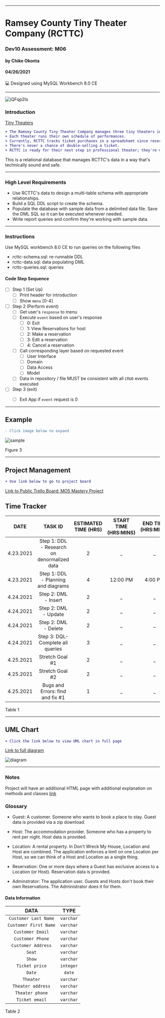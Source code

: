 ____________________________________
# Ramsey County Tiny Theater Company (RCTTC)
### Dev10 Assessment: M06
#### by Chike Okonta
#### 04/26/2021
💻 Designed using MySQL Workbench 8.0 CE

_______________________________________________________
![iQFqp2Is](https://user-images.githubusercontent.com/40407778/115913154-d8a75900-a435-11eb-979a-b5a1cc493ec5.jpeg)

### Introduction
[Tiny Theaters](https://stage3talent.brightspace.com/d2l/le/content/6716/viewContent/3713/View)  
```diff
+ The Ramsey County Tiny Theater Company manages three tiny theaters in the Saint Paul Metro. 
+ Each theater runs their own schedule of performances. 
+ Currently, RCTTC tracks ticket purchases in a spreadsheet since reservations are always made in person or via a phone call to the one and only office manager. 
+ There's never a chance of double-selling a ticket.
+ RCTTC is ready for their next step in professional theater; they're moving their reservation system online. 
```
This is a relational database that manages RCTTC's data in a way that's technically sound and safe.
___________________________________________________
### High Level Requirements
 - Use RCTTC's data to design a multi-table schema with appropriate relationships.
 - Build a SQL DDL script to create the schema.
 - Populate the database with sample data from a delimited data file. Save the DML SQL so it can be executed whenever needed.
 - Write report queries and confirm they're working with sample data.
___________________________________________________
### Instructions
Use MySQL workbench 8.0 CE to run queries on the following files
- rcttc-schema.sql: re-runnable DDL
- rcttc-data.sql: data populating DML
- rcttc-queries.sql: queries


#### Code Step Sequence
* [ ] Step 1 (Set Up)
  * [ ] Print header for introduction
  * [ ] Show `menu` [0-4]
* [ ] Step 2 (Perform event)
  * [ ] Get user's `response` to menu
  * [ ] Execute `event` based on user's response
    * [ ] 0: Exit
    * [ ] 1: View Reservations for host
    * [ ] 2: Make a reservation
    * [ ] 3: Edit a reservation
    * [ ] 4: Cancel a reservation
  * [ ] Call corresponding layer based on requested event 
    * [ ] User Interface
    * [ ] Domain
    * [ ] Data Access
    * [ ] Model
  * [ ] Data in repository / file MUST be consistent with all `CRUD` events executed
* [ ] Step 3 (exit)
  * [ ] Exit App if `event` request is 0
  
  
 ______________________________________________________________________
## Example
```diff
- Click image below to expand
```
![sample](https://user-images.githubusercontent.com/40407778/115920675-24f79680-a440-11eb-9779-ba72e08953b2.JPG)



Figure 3
____________________________________________________________________

## Project Management 
```diff
+ Use link below to go to project board
```
[Link to Public Trello Board: MO5 Mastery Project](https://trello.com/b/XkHJu36o)

## Time Tracker

|DATE |TASK ID|ESTIMATED TIME (HRS) | START TIME (HRS:MINS)|END TIME (HRS:MINS)| STATUS
|:---:| :---: | :---:               | :---:                |:---:              |:---:
|4.23.2021| Step 1: DDL - Research on denormalized data| 2              | _ | _ | In progress
|4.23.2021| Step 1: DDL - Planning and diagrams  | 4              | 12:00 PM | 4:00 PM | Completed
|4.24.2021| Step 2: DML - Insert | 2              | _  | _ | Not Started
|4.24.2021| Step 2: DML - Update | 2                 | _  | _ | Not Started
|4.24.2021| Step 2: DML - Delete | 2      | _  | _ | Not Started
|4.24.2021| Step 3: DQL- Complete all queries | 3          | _  | _ | Not Started
|4.25.2021| Stretch Goal #1 | 2       | _  | _ | Not Started
|4.25.2021| Stretch Goal #2 | 2      | _  | _ | Not Started
|4.25.2021| Bugs and Errors: find and fix #1 | 1  | _  | _ | Not Started

Table 1

   ______________________________________________________________________
## UML Chart
 ```diff
 + Click the link below to view UML chart in full page
 ```
[Link to full diagram](https://viewer.diagrams.net/?highlight=0000ff&edit=_blank&layers=1&nav=1&title=diagram.drawio#R7V1tb6M4EP41%2BXgrwJCQj02a3Gmv1a3anm5vv6zc4Aa2BCNw2uR%2B%2FdlgJ4AhpHnDjSyttthgA%2FPMPLZnBqcHxovV7wmM%2FXvsobBnGd6qB257lmX2Byb9w2rWec3QtPOKeRJ4eZWxrXgM%2FkO8pahdBh5KeV1eRTAOSRCXK2c4itCMlOpgkuD38mUvOPRKFTGcI6nicQZDufafwCM%2BrzX7w%2B2JP1Aw9%2FmtXWuQn3iGs9d5gpcRv1%2FPAlN7at5O8tMLKPriL5r60MPvhSow6YFxgjHJjxarMQqZbMtimzac3Tx3giKyT4OXX5PFrx9%2Ff02%2FLn58vwmHxPh7%2FJvZz7t5g%2BESiffInpashYTYS8Y9MHrBERnjECdZNQBDMHb6tJ73gBKCVnWQwWfRkyE%2Fs7mRBNUwhBeIJGt6Ce%2FIBSBvwpXLGjh5%2Bb0Alcu79QsobdQLcvWYb%2FreiogecCl9RGKSwMbLlNDOE0lwFPGYHXIJjFICE8ItABi0ggqIwCBCTKJmVg5DGKdBLrCsxg9C7w6u8ZKIjkRp9BKskPeQGwC7ltrCHe2MFQ0O1yN%2FGHYahsE8osczKnt2x1GCUvosdzAlmw6oMiOPt09fEZn5hc7qsE9Jgl9R4czEGNw40%2BzpwrBQP7XGY3e6S1uKWrFDV2Vd6U4XrHbjETpA344EMHxg9hDNM3Uoo82k7CU4foLJHBFeEeOAgTV5o5LZ4FoQbIQj1hPBMT8ZohfR9hkTqpYCWi6OTaeZKJwR%2FUeFMza%2BOD2HPu6Yls1tmf5jlycU%2BogiTVWV9YGoxrwjpjW74P8oWbTDX48%2BZwZg7EcM4Fy6ACRd%2BPbnx7ShSJYHAW1UgK4yAKZifwmzMcgPPA9FF0bQarVfcEnEbAmxGWfyn7Rdt9AJss6vHaUxnAXR%2FC5v2a9g66iL7arZOp1LYu18CqauasFVMnW%2Fa6beY8p7WWNHXiD6U4GmHbVoetBM0y9BQpVbcaZWFE5VmNnVzKwKMw%2B7ZuahZuad8LlqMbNYV9dRcwg1Mx8IpyrMbMquLk3NHVGzaXXNzeaxzq5rJ2ezAcHO2Fn2SG3YGS1gEGp6PgxQZfh5hwMr9hkkGuCDAgoVgNcVcLsDXPZibQCHnpegNNWQnxRyt3PIZe%2BHBHGH8VmrX43P1k1TgCwwyz6bxGSHAjUMlLwh7yfxESQ6UFsxstMHagetM6H6QO35lOJYz4KO1H4E%2F4aFrSqhWkv2W%2BhYba3FqLOasWRnRJXWddT2ZCirssQRNK04b1%2BLC2o3b3ceuLVkj0bHBq%2BYCyqXh0KkLXso2qbgihC1qkgqQ8w6oUYdYu48bmvplJoWc1Ysp8aS3UpiEq0diUchqgxB67wadQi6%2B%2BitpVNrWuxZsdwaIPuoBEPr2N4ReKrCz0D2Zwl8dXD%2BiBhDQyDPHn4ZDl1nYNpW9v%2Be6NtfrEIjMaaePiNdNvaU6oLWgZPqwKCsA8BVSwlcWQn0jO3iuiMC2WbXMzb32OzLa5%2BxuUY9gl3N2Fw5VhFTCeFkAaMZ%2BgTBKVUBVWXK1t%2FD59llLo4zKI13jjusobCaXBxTbKpw%2BkmuHLApmESjPeg0nJOk4fTbnY61Q9oZ9UGOB6k4xbmSNJzc%2BtRNwwEyn%2Bo0nFqLUWeSA%2BRIz%2Bea5KiWgdMEsCqTHrBHArIClH0lq9IWyu48AwccG1W69kUpaE99vixfy3Gf1KfiUZylVYVRFVa2j82E06x8OlbuPP3GPnZZde2sbDcA2NnOY%2FLKx4NEx3QPhFEVVnbkwZYEs1dEfsZJsMPfpeHd6a9qCOfV5dRc1h%2Bs9t65jl3%2BNhPUfptZ5%2F%2Frn433ZIk9ZB%2FxQBLgqNE%2BtD%2F4NP7gA%2FfPPaM%2BfA7nwpX4g%2B0G%2FFXxB9uyc0H7g2stRqGZrDzlSbaMrv3BJwNYmTmuzlJSh7I79wc7OkmpZfNVxZKUHEsC7BNteq4qmsqQs3YLq0POnbuFHe0WbjFnxdzCjuwWLk6mP882J6oCqwxPH%2Fu9tObp0%2FF09x9nOse6wa6eqNs9l5clauXSYNSn5P023uwumLMHpMibI%2BErom8bkPUDCrOxebI9k3uU8iCFSd945JNFyO0IRd4N%2B8lKWpw8UJif8D2M1vmJacAeOI8csDhH%2FYWniyPQF0jW34W9s8K%2FrPDFEcXbVfHk7VqUVgH5Lt6HHhda0dK2ESusiy9UeMEQPqNwtPn9zOLj5b%2BgKTSNSbxRz3hVipfJDO1SPa4zRAyQTRdarSxjGnXxEVGZZNrwVn7iOk3l9%2FjGxtOtDfTF4pwPTPawX%2B4if1PeaqvvUkeDSkeg2lEuCamjzHA2L36ELe2x2cD5bOkMJmIeZiLGB0zkwiYB9jSJPbaBPK9NCF4WNiE%2BIfmoTdiDckfArHzkcmabELdvMAE6VfbxHEcwLKr%2FbMn2txTD%2FSa6zNSxFF3etr7D2bSBXfELEbLmxgOXBFfN5zD6b7Kukjku6ke1D9vfAXZUGTv5k5x1AGo1oqYPG4%2B0jeoHfwMRjGuxDSoduC5cxpd1zfcxnNr7NJla9Xp76FQsKn%2BCk9qXW%2Bf67IdsMuxTyfbn7OgBLlLEXn1MUSfs4CmIsj9iV0J6ZhEzneFt6bNsm4vKWFTcojf2nbhxk6I0XWR6cUOL90a%2F0D5ubD7Jxj3aQAx99PA2gPMELvZq%2F5y9ih%2B8Ivr3r1eWDLNXO4Ny6JTt2Ta1DKZ2dU0qXEXn%2B6RMIGVz5ouWmnUMX4r08vAqLz1lLMU2Ygajdz8g6JHWs1u9JzBuWK0ckF2z13JldxaVXVJl8ZsqheHPNuuGP3eHNTesU2hx%2B2PwuVlQYfj32EPsiv8B)

![diagram](https://user-images.githubusercontent.com/40407778/115921472-27a6bb80-a441-11eb-8cc6-0d283984c547.jpg)

 ________________________________________________________
### Notes
 Project will have an additional HTML page with additional explanation on methods and classes
[link](https://github.com/see-k/dontWreckMyHouse)

### Glossary
- Guest: 
A customer. Someone who wants to book a place to stay. Guest data is provided via a zip download.

- Host:
The accommodation provider. Someone who has a property to rent per night. Host data is provided.

-  Location:
A rental property. In Don't Wreck My House, Location and Host are combined. 
The application enforces a limit on one Location per Host, so we can think of a Host and Location as a single thing.

-  Reservation:
One or more days where a Guest has exclusive access to a Location (or Host). Reservation data is provided.

- Adminstrator:
The application user. Guests and Hosts don't book their own Reservations. The Administrator does it for them.

#### Data Information
  
  |DATA| TYPE
  | :---:|:---:
  |`Customer Last Name`| `varchar`
  | `Customer First Name` |`varchar`
  | `Customer Email` |`varchar`
  | `Customer Phone` |`varchar`
  | `Customer Address` |`varchar`
  | `Seat` |`varchar`
  | `Show` |`varchar`
  | `Ticket price` |`integer`
  | `Date` |`date`
  | `Theater` |`varchar`
  | `Theater address` |`varchar`
  | `Theater phone` |`varchar`
  | `Ticket email` |`varchar`

Table 2


